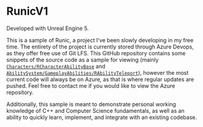 # RunicV1

Developed with Unreal Engine 5.


This is a sample of Runic, a project I've been slowly developing in my free time. The entirety of the project is currently stored through Azure Devops, as they offer free use of Git LFS. This GitHub repository contains some snippets of the source code as a sample for viewing (mainly [`Characters/RCharacterAbilityBase`](Source/RunicV1/Characters) and [`AbilitySystem/GameplayAbilities/RAbilityTeleport`](Source/RunicV1/AbilitySystem/GameplayAbilities)), however the most current code will always be on Azure, as that is where regular updates are pushed. Feel free to contact me if you would like to view the Azure repository.

Additionally, this sample is meant to demonstrate personal working knowledge of C++ and Computer Science fundamentals, as well as an ability to quickly learn, implement, and integrate with an existing codebase.

